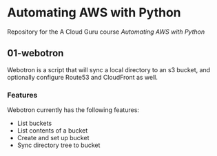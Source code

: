 # Automating AWS with Python

Repository for the A Cloud Guru course *Automating AWS with Python*

## 01-webotron 

Webotron is a script that will sync a local directory to an s3 bucket, and optionally configure Route53 and CloudFront as well.

### Features ###

Webotron currently has the following features:

- List buckets
- List contents of a bucket
- Create and set up bucket
- Sync directory tree to bucket
